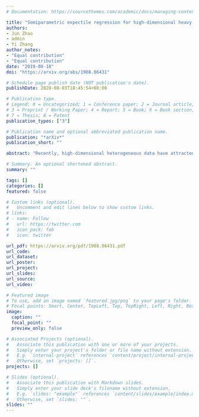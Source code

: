 ```yaml
---
# Documentation: https://sourcethemes.com/academic/docs/managing-content/

title: "Semiparametric expectile regression for high-dimensional heavy-tailed and heterogeneous data"
authors:
- Jun Zhao
- admin
- Yi Zhang
author_notes:
- "Equal contribution"
- "Equal contribution"
date: "2019-08-18"
doi: "https://arxiv.org/abs/1908.06431"

# Schedule page publish date (NOT publication's date).
publishDate: 2020-08-03T18:45:54+08:00

# Publication type.
# Legend: 0 = Uncategorized; 1 = Conference paper; 2 = Journal article;
# 3 = Preprint / Working Paper; 4 = Report; 5 = Book; 6 = Book section;
# 7 = Thesis; 8 = Patent
publication_types: ["3"]

# Publication name and optional abbreviated publication name.
publication: "*arXiv*"
publication_short: ""

abstract: "Recently, high-dimensional heterogeneous data have attracted a lot of attention and discussion. Under heterogeneity, semiparametric regression is a popular choice to model data in statistics. In this paper, we take advantages of expectile regression in computation and analysis of heterogeneity, and propose the regularized partially linear additive expectile regression with nonconvex penalty, for example, SCAD or MCP for such high-dimensional heterogeneous data. We focus on a more realistic scenario: the regression error is heavy-tailed distributed and only has finite moments, which is violated with the classical sub-gaussian distribution assumption and more common in practise. Under some regular conditions, we show that with probability tending to one, the oracle estimator is one of the local minima of our optimization problem. The theoretical study indicates that the dimension cardinality of linear covariates our procedure can handle with is essentially restricted by the moment condition of the regression error. For computation, since the corresponding optimization problem is nonconvex and nonsmooth, we derive a two-step algorithm to solve this problem. Finally, we demonstrate that the proposed method enjoys good performances in estimation accuracy and model selection through Monto Carlo simulation studies and a real data example. What’s more, by taking different expectile weights α, we are able to detect heterogeneity and explore the entire conditional distribution of the response variable, which indicates the usefulness of our proposed method for analyzing high dimensional heterogeneous data."

# Summary. An optional shortened abstract.
summary: ""

tags: []
categories: []
featured: false

# Custom links (optional).
#   Uncomment and edit lines below to show custom links.
# links:
# - name: Follow
#   url: https://twitter.com
#   icon_pack: fab
#   icon: twitter

url_pdf: https://arxiv.org/pdf/1908.06431.pdf
url_code:
url_dataset:
url_poster:
url_project:
url_slides:
url_source:
url_video:

# Featured image
# To use, add an image named `featured.jpg/png` to your page's folder.
# Focal points: Smart, Center, TopLeft, Top, TopRight, Left, Right, BottomLeft, Bottom, BottomRight.
image:
  caption: ""
  focal_point: ""
  preview_only: false

# Associated Projects (optional).
#   Associate this publication with one or more of your projects.
#   Simply enter your project's folder or file name without extension.
#   E.g. `internal-project` references `content/project/internal-project/index.md`.
#   Otherwise, set `projects: []`.
projects: []

# Slides (optional).
#   Associate this publication with Markdown slides.
#   Simply enter your slide deck's filename without extension.
#   E.g. `slides: "example"` references `content/slides/example/index.md`.
#   Otherwise, set `slides: ""`.
slides: ""
---
```


